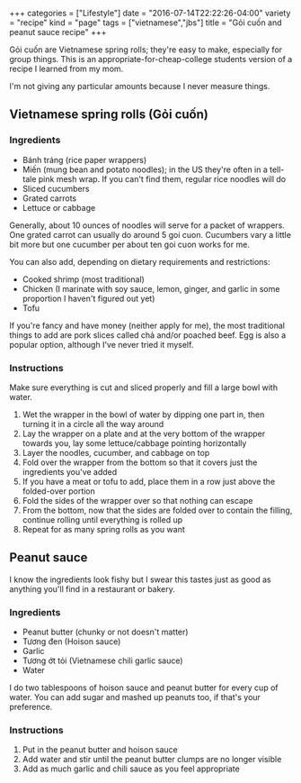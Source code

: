 +++
categories = ["Lifestyle"]
date = "2016-07-14T22:22:26-04:00"
variety = "recipe"
kind = "page"
tags = ["vietnamese","jbs"]
title = "Gỏi cuốn and peanut sauce recipe"
+++

Gỏi cuốn are Vietnamese spring rolls; they're easy to make, especially for group things. This is an appropriate-for-cheap-college students version of a recipe I learned from my mom.

I'm not giving any particular amounts because I never measure things.<!--more-->

## Vietnamese spring rolls (Gỏi cuốn)

### Ingredients
- Bánh tráng (rice paper wrappers)
- Miến (mung bean and potato noodles); in the US they're often in a tell-tale pink mesh wrap. If you can't find them, regular rice noodles will do
- Sliced cucumbers
- Grated carrots
- Lettuce or cabbage

Generally, about 10 ounces of noodles will serve for a packet of wrappers. One grated carrot can usually do around 5 goi cuon. Cucumbers vary a little bit more but one cucumber per about ten goi cuon works for me.

You can also add, depending on dietary requirements and restrictions:

- Cooked shrimp (most traditional)
- Chicken (I marinate with soy sauce, lemon, ginger, and garlic in some proportion I haven't figured out yet)
- Tofu

If you're fancy and have money (neither apply for me), the most traditional things to add are pork slices called chả and/or poached beef. Egg is also a popular option, although I've never tried it myself.

### Instructions
Make sure everything is cut and sliced properly and fill a large bowl with water.

1. Wet the wrapper in the bowl of water by dipping one part in, then turning it in a circle all the way around
2. Lay the wrapper on a plate and at the very bottom of the wrapper towards you, lay some lettuce/cabbage pointing horizontally
3. Layer the noodles, cucumber, and cabbage on top
4. Fold over the wrapper from the bottom so that it covers just the ingredients you've added
5. If you have a meat or tofu to add, place them in a row just above the folded-over portion
6. Fold the sides of the wrapper over so that nothing can escape
7. From the bottom, now that the sides are folded over to contain the filling, continue rolling until everything is rolled up
8. Repeat for as many spring rolls as you want

## Peanut sauce
I know the ingredients look fishy but I swear this tastes just as good as anything you'll find in a restaurant or bakery.

### Ingredients
- Peanut butter (chunky or not doesn't matter)
- Tương đen (Hoison sauce)
- Garlic
- Tương ớt tỏi (Vietnamese chili garlic sauce)
- Water

I do two tablespoons of hoison sauce and peanut butter for every cup of water. You can add sugar and mashed up peanuts too, if that's your preference.

### Instructions
1. Put in the peanut butter and hoison sauce
2. Add water and stir until the peanut butter clumps are no longer visible
3. Add as much garlic and chili sauce as you feel appropriate